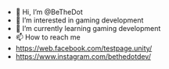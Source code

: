 - 👋 Hi, I’m @BeTheDot
- 👀 I’m interested in gaming development
- 🌱 I’m currently learning gaming development
- 📫 How to reach me
 - https://web.facebook.com/testpage.unity/
 - https://www.instagram.com/bethedotdev/

<!---
BeTheDot/BeTheDot is a ✨ special ✨ repository because its `README.md` (this file) appears on your GitHub profile.
You can click the Preview link to take a look at your changes.
--->
